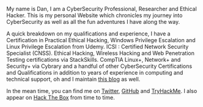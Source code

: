 My name is Dan, I am a CyberSecurity Professional, Researcher and Ethical Hacker. This is my personal Website which chronicles my journey into CyberSecurity as well as all the fun adventures I have along the way.

A quick breakdown on my qualifications and experience, I have a Certification in Practical Ethical Hacking, Windows Privilege Escalation and Linux Privilege Escalation from Udemy. ICSI : Certified Network Security Specialist (CNSS). Ethical Hacking, Wireless Hacking and Web Penetration Testing certifications via StackSkills. CompTIA Linux+, Network+ and Security+ via Cybrary and a handful of other CyberSecurity Certifications and Qualifications in addition to years of experience in computing and technical support, oh and I maintain [this blog](https://github.com/ha3ks/ha3ks.github.io) as well.

In the mean time, you can find me on [Twitter](https://twitter.com/ha3ks), [GitHub](https://github.com/ha3ks) and [TryHackMe](https://tryhackme.com/p/ha3ks). I also appear on [Hack The Box](https://www.hackthebox.eu/home/users/profile/50433) from time to time.
